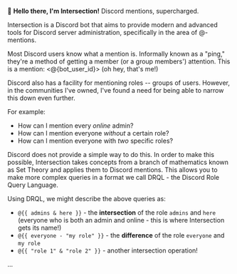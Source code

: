 :wave: **Hello there, I'm Intersection!** Discord mentions, supercharged.

Intersection is a Discord bot that aims to provide modern and advanced tools for Discord server administration, specifically in the area of @-mentions.

Most Discord users know what a mention is. Informally known as a "ping," they're a method of getting a member (or a group members') attention. This is a mention: <@{bot_user_id}> (oh hey, that's me!)

Discord also has a facility for mentioning roles -- groups of users. However, in the communities I've owned, I've found a need for being able to narrow this down even further.

For example:

-   How can I mention every _online_ admin?
-   How can I mention everyone _without_ a certain role?
-   How can I mention everyone with _two_ specific roles?

Discord does not provide a simple way to do this. In order to make this possible, Intersection takes concepts from a branch of mathematics known as Set Theory and applies them to Discord mentions. This allows you to make more complex queries in a format we call DRQL - the Discord Role Query Language.

Using DRQL, we might describe the above queries as:

-   `@{{ admins & here }}` - the **intersection** of the role `admins` and `here` (everyone who is both an admin and online - this is where Intersection gets its
    name!)
-   `@{{ everyone - "my role" }}` - the **difference** of the role `everyone` and `my role`
-   `@{{ "role 1" & "role 2" }}` - another intersection operation!

...
